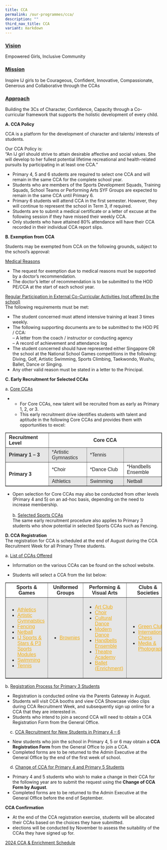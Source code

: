 ```yaml
---
title: CCA
permalink: /our-programmes/cca/
description: ""
third_nav_title: CCA
variant: markdown
---
```

### <u>Vision</u>


Empowered Girls, Inclusive Community

### <u>Mission</u>


Inspire IJ girls to be Courageous, Confident, Innovative, Compassionate, Generous and Collaborative through the CCAs

### <u>Approach</u>

Building the 3Cs of Character, Confidence, Capacity through a Co-curricular framework that supports the holistic development of every child.

**A. CCA Policy**

CCA is a platform for the development of character and talents/ interests of students.

Our CCA Policy is:  
“An IJ girl should strive to attain desirable affective and social values. She will develop to her fullest potential lifetime recreational and health-related pursuits by participating in at least one CCA.”

*   Primary 4, 5 and 6 students are required to select one CCA and will remain in the same CCA for the complete school year.
*   Students who are members of the Sports Development Squads, Training Squads, School Teams or Performing Arts SYF Groups are expected to remain in the same CCA until Primary 6.
*   Primary 6 students will attend CCA in the first semester. However, they will continue to represent the school in Term 3, if required.
*   Students are to submit a medical certificate or a letter of excuse at the following session if they have missed their weekly CCA.
*   Only students who have attained 80% attendance will have their CCA recorded in their individual CCA report slips.

**B. Exemption from CCA**

Students may be exempted from CCA on the following grounds, subject to the school’s approval:

<u>Medical Reasons</u>

*   The request for exemption due to medical reasons must be supported by a doctor’s recommendation.
*   The doctor’s letter of recommendation is to be submitted to the HOD PE/CCA at the start of each school year.

<u>Regular Participation in External Co-Curricular Activities (not offered by the school)</u><br>
The following requirements must be met:

*   The student concerned must attend intensive training at least 3 times weekly.
*   The following supporting documents are to be submitted to the HOD PE / CCA:  
    – A letter from the coach / instructor or conducting agency  
    – A record of achievement and attendance log
*   The student concerned should have represented either Singapore OR the school at the National School Games competitions in the following: Diving, Golf, Artistic Swimming, Sports Climbing, Taekwondo, Wushu, Ballet, Dance or Singing.
*   Any other valid reason must be stated in a letter to the Principal.

**C. Early Recruitment for Selected CCAs**

a.  <u>Core CCAs</u>

*   *   For Core CCAs, new talent will be recruited from as early as Primary 1, 2, or 3.
    *   This early recruitment drive identifies students with talent and aptitude in the following Core CCAs and provides them with opportunities to excel:

<table border="1" style="box-sizing: inherit; border-collapse: collapse; border-spacing: 0px; max-width: 100%; color: rgb(34, 34, 34); font-family: &quot;Source Sans Pro&quot;, sans-serif; font-size: 16px; font-style: normal; font-variant-ligatures: normal; font-variant-caps: normal; font-weight: 400; letter-spacing: normal; orphans: 2; text-align: start; text-transform: none; white-space: normal; widows: 2; word-spacing: 0px; -webkit-text-stroke-width: 0px; background-color: rgb(255, 255, 255); text-decoration-thickness: initial; text-decoration-style: initial; text-decoration-color: initial; width: 792.225px;"><tbody style="box-sizing: inherit;"><tr style="box-sizing: inherit; background: rgb(255, 255, 255);"><td style="box-sizing: inherit; padding: 5px 10px; width: 218.262px;"><strong style="box-sizing: inherit; font-weight: bold;">Recruitment Level</strong></td><td colspan="3" style="box-sizing: inherit; padding: 5px 10px; width: 572.963px; text-align: center;"><strong style="box-sizing: inherit; font-weight: bold;">Core CCA</strong></td></tr><tr style="box-sizing: inherit; background: rgb(230, 230, 230);"><td style="box-sizing: inherit; padding: 5px 10px; width: 218.262px;"><strong style="box-sizing: inherit; font-weight: bold;">Primary 1 – 3</strong></td><td style="box-sizing: inherit; padding: 5px 10px; width: 177.337px;">*Artistic Gymnastics</td><td style="box-sizing: inherit; padding: 5px 10px; width: 197.8px;">*Tennis</td><td style="box-sizing: inherit; padding: 5px 10px; width: 197.825px;">&nbsp;</td></tr><tr style="box-sizing: inherit; background: rgb(255, 255, 255);"><td rowspan="2" style="box-sizing: inherit; padding: 5px 10px; width: 218.262px;"><strong style="box-sizing: inherit; font-weight: bold;">Primary 3</strong></td><td style="box-sizing: inherit; padding: 5px 10px; width: 177.337px;">*Choir</td><td style="box-sizing: inherit; padding: 5px 10px; width: 197.8px;">*Dance Club</td><td style="box-sizing: inherit; padding: 5px 10px; width: 197.825px;">*Handbells Ensemble</td></tr><tr style="box-sizing: inherit; background: rgb(230, 230, 230);"><td style="box-sizing: inherit; padding: 5px 10px; width: 177.337px;">Athletics</td><td style="box-sizing: inherit; padding: 5px 10px; width: 197.8px;">Swimming</td><td style="box-sizing: inherit; padding: 5px 10px; width: 197.825px;">Netball</td></tr></tbody></table>

   * Open selection for Core CCAs may also be conducted from other levels (Primary 4 and 5) on an ad-hoc basis, depending on the need to increase membership. <br> <br>
b.  <u>Selected Sports CCAs</u>  
    The same early recruitment procedure also applies to Primary 3 students who show potential in selected Sports CCAs such as Fencing.

**D. CCA Registration**  
The registration for CCA is scheduled at the end of August during the CCA Recruitment Week for all Primary Three students.

a.  <u>List of CCAs Offered</u>

*   Information on the various CCAs can be found on the school website.

*   Students will select a CCA from the list below:

<table border="1" style="box-sizing: inherit; border-collapse: collapse; border-spacing: 0px; max-width: 100%; color: rgb(34, 34, 34); font-family: &quot;Source Sans Pro&quot;, sans-serif; font-size: 16px; font-style: normal; font-variant-ligatures: normal; font-variant-caps: normal; font-weight: 400; letter-spacing: normal; orphans: 2; text-align: start; text-transform: none; white-space: normal; widows: 2; word-spacing: 0px; -webkit-text-stroke-width: 0px; background-color: rgb(255, 255, 255); text-decoration-thickness: initial; text-decoration-style: initial; text-decoration-color: initial; width: 792.225px;"><tbody style="box-sizing: inherit;"><tr style="box-sizing: inherit; background: rgb(255, 255, 255);"><td style="box-sizing: inherit; padding: 5px 10px; width: 197.8px; text-align: center;"><strong style="box-sizing: inherit; font-weight: bold;">Sports &amp; Games</strong></td><td style="box-sizing: inherit; padding: 5px 10px; width: 197.8px; text-align: center;"><strong style="box-sizing: inherit; font-weight: bold;">Uniformed Groups</strong></td><td style="box-sizing: inherit; padding: 5px 10px; width: 197.8px; text-align: center;"><strong style="box-sizing: inherit; font-weight: bold;">Performing &amp; Visual Arts</strong></td><td style="box-sizing: inherit; padding: 5px 10px; width: 197.825px; text-align: center;"><strong style="box-sizing: inherit; font-weight: bold;">Clubs &amp; Societies</strong></td></tr><tr style="box-sizing: inherit; background: rgb(230, 230, 230);"><td style="box-sizing: inherit; padding: 5px 10px; width: 197.8px; text-align: left;"><ul style="box-sizing: inherit;"><li style="box-sizing: inherit;"><a href="/our-programmes/cca/athletics/" target="_blank" rel="noopener noreferrer" style="box-sizing: inherit; background-color: transparent; transition: all 0.25s ease-in-out 0s; text-decoration: underline; color: rgb(241, 174, 22);">Athletics</a></li><li style="box-sizing: inherit;"><a href="/our-programmes/cca/artistic-gymnastics/" target="_blank" rel="noopener noreferrer" style="box-sizing: inherit; background-color: transparent; transition: all 0.25s ease-in-out 0s; text-decoration: underline; color: rgb(241, 174, 22);">Artistic Gymnatstics</a></li><li style="box-sizing: inherit;"><a href="/our-programmes/cca/fencing/" target="_blank" rel="noopener noreferrer" style="box-sizing: inherit; background-color: transparent; transition: all 0.25s ease-in-out 0s; text-decoration: underline; color: rgb(241, 174, 22);">Fencing</a></li><li style="box-sizing: inherit;"><a href="/our-programmes/cca/netball/" target="_blank" rel="noopener noreferrer" style="box-sizing: inherit; background-color: transparent; transition: all 0.25s ease-in-out 0s; text-decoration: underline; color: rgb(241, 174, 22);">Netball</a></li><li style="box-sizing: inherit;"><a href="/our-programmes/cca/ij-sports-stars-p3-sports-fun-module-subsumed/" target="_blank" rel="noopener noreferrer" style="box-sizing: inherit; background-color: transparent; transition: all 0.25s ease-in-out 0s; text-decoration: underline; color: rgb(241, 174, 22);">IJ Sports &amp; Stars &amp; P3 Sports Modules</a></li><li style="box-sizing: inherit;"><a href="/our-programmes/cca/swimming/" target="_blank" rel="noopener noreferrer" style="box-sizing: inherit; background-color: transparent; transition: all 0.25s ease-in-out 0s; text-decoration: underline; color: rgb(241, 174, 22);">Swimming</a></li><li style="box-sizing: inherit;"><a href="/our-programmes/cca/tennis/" target="_blank" rel="noopener noreferrer" style="box-sizing: inherit; background-color: transparent; transition: all 0.25s ease-in-out 0s; text-decoration: underline; color: rgb(241, 174, 22);">Tennis</a></li></ul></td><td style="box-sizing: inherit; padding: 5px 10px; width: 197.8px; text-align: left;"><ul style="box-sizing: inherit;"><li style="box-sizing: inherit;"><a href="/our-programmes/cca/brownies/" target="_blank" rel="noopener noreferrer" style="box-sizing: inherit; background-color: transparent; transition: all 0.25s ease-in-out 0s; text-decoration: underline; color: rgb(241, 174, 22);">Brownies</a></li></ul></td><td style="box-sizing: inherit; padding: 5px 10px; width: 197.8px; text-align: left;"><ul style="box-sizing: inherit;"><li style="box-sizing: inherit;"><a href="/our-programmes/cca/art-club/" target="_blank" rel="noopener noreferrer" style="box-sizing: inherit; background-color: transparent; transition: all 0.25s ease-in-out 0s; text-decoration: underline; color: rgb(241, 174, 22);">Art Club</a></li><li style="box-sizing: inherit;"><a href="/our-programmes/cca/choir/" target="_blank" rel="noopener noreferrer" style="box-sizing: inherit; background-color: transparent; transition: all 0.25s ease-in-out 0s; text-decoration: underline; color: rgb(241, 174, 22);">Choir</a></li><li style="box-sizing: inherit;"><a href="/our-programmes/cca/cultural-dance/" target="_blank" rel="noopener noreferrer" style="box-sizing: inherit; background-color: transparent; transition: all 0.25s ease-in-out 0s; text-decoration: underline; color: rgb(241, 174, 22);">Cultural Dance</a></li><li style="box-sizing: inherit;"><a href="/our-programmes/cca/modern-dance/" target="_blank" rel="noopener noreferrer" style="box-sizing: inherit; background-color: transparent; transition: all 0.25s ease-in-out 0s; text-decoration: underline; color: rgb(241, 174, 22);">Modern Dance</a></li><li style="box-sizing: inherit;"><a href="/our-programmes/cca/handbells-ensemble/" target="_blank" rel="noopener noreferrer" style="box-sizing: inherit; background-color: transparent; transition: all 0.25s ease-in-out 0s; text-decoration: underline; color: rgb(241, 174, 22);">Handbells Ensemble</a></li><li style="box-sizing: inherit;"><a href="/our-programmes/cca/theatre-academy/" target="_blank" rel="noopener noreferrer" style="box-sizing: inherit; background-color: transparent; transition: all 0.25s ease-in-out 0s; text-decoration: underline; color: rgb(241, 174, 22);">Theatre Academy</a></li><li style="box-sizing: inherit;"><a href="/our-programmes/cca/ballet-enrichment/" target="_blank" rel="noopener noreferrer" style="box-sizing: inherit; background-color: transparent; transition: all 0.25s ease-in-out 0s; text-decoration: underline; color: rgb(241, 174, 22);">Ballet (Enrichment)</a></li></ul></td><td style="box-sizing: inherit; padding: 5px 10px; width: 197.825px; text-align: left;"><ul style="box-sizing: inherit;"><li style="box-sizing: inherit;"><a href="/our-programmes/cca/green-club/" target="_blank" rel="noopener noreferrer" style="box-sizing: inherit; background-color: transparent; transition: all 0.25s ease-in-out 0s; text-decoration: underline; color: rgb(241, 174, 22);">Green Club</a></li><li style="box-sizing: inherit;"><a href="/our-programmes/cca/international-chess/" target="_blank" rel="noopener noreferrer" style="box-sizing: inherit; background-color: transparent; transition: all 0.25s ease-in-out 0s; text-decoration: underline; color: rgb(241, 174, 22);">International Chess</a></li><li style="box-sizing: inherit;"><a href="/our-programmes/cca/media-photography/" target="_blank" rel="noopener noreferrer" style="box-sizing: inherit; background-color: transparent; transition: all 0.25s ease-in-out 0s; text-decoration: underline; color: rgb(241, 174, 22);">Media &amp; Photography</a></li></ul></td></tr></tbody></table>

b.&nbsp;<u>Registration Process for Primary 3 Students</u>

*   Registration is conducted online via the Parents Gateway in August.
*   Students will visit CCA booths and view CCA Showcase video clips during CCA Recruitment Week, and subsequently sign up online for a CCA that they are interested in.
*   Students who intend to join a second CCA will need to obtain a CCA Registration Form from the General Office.

&nbsp; &nbsp; c.&nbsp;<u>CCA Recruitment for New Students in Primary 4 – 6</u>

*   New students who join the school in Primary 4, 5 or 6 may obtain a&nbsp;**CCA Registration Form**&nbsp;from the General Office to join a CCA.
*   Completed forms are to be returned to the Admin Executive at the General Office by the end of the first week of school.

&nbsp; &nbsp; d.&nbsp;<u>Change of CCA for Primary 4 and Primary 5 Students</u>

*   Primary 4 and 5 students who wish to make a change in their CCA for the following year are to submit the request using the&nbsp;**Change of CCA Form by August**.
*   Completed forms are to be returned to the Admin Executive at the General Office before the end of September.

**CCA Confirmation**

*   At the end of the CCA registration exercise, students will be allocated their CCAs based on the choices they have submitted.
*   elections will be conducted by November to assess the suitability of the CCAs they have signed up for.


[2024 CCA &amp; Enrichment Schedule](/files/20231228___CCA_Schedule_2024.pdf)